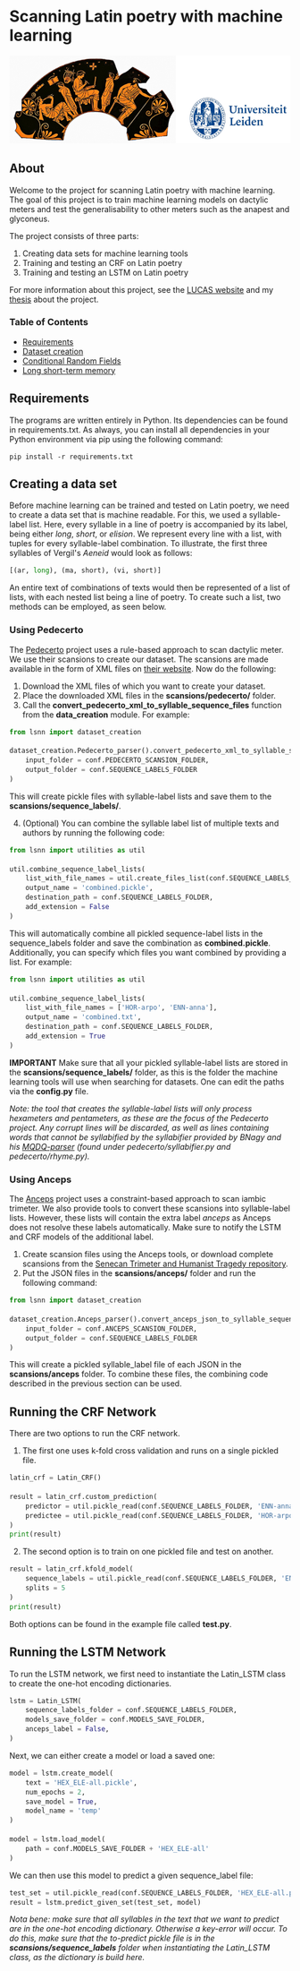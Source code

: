 # Scanning Latin poetry with machine learning
![alt text](https://github.com/Ycreak/Latin_scansion_with_neural_networks/blob/main/docs/banner.png "Ancient Tetris professional")

## About
Welcome to the project for scanning Latin poetry with machine learning. The goal of this project is to train machine learning models on dactylic meters and test the generalisability to other meters such as the anapest and glyconeus. 

The project consists of three parts: 

1. Creating data sets for machine learning tools
2. Training and testing an CRF on Latin poetry
3. Training and testing an LSTM on Latin poetry

For more information about this project, see the [LUCAS website](https://www.universiteitleiden.nl/en/humanities/centre-for-digital-humanities/projects/small-grant-projects#developing-an-intelligent-metrical-analysis-tool-for-latin-poetry) and my [thesis](https://github.com/Ycreak/Latin_scansion_with_neural_networks/blob/main/thesis.pdf) about the project.

### Table of Contents  
+ [Requirements](#Requirements)  
+ [Dataset creation](#Dataset)  
+ [Conditional Random Fields](#CRF)  
+ [Long short-term memory](#LSTM)  

<a name="Requirements"/>

## Requirements
The programs are written entirely in Python. Its dependencies can be found in requirements.txt. As always, you can install all dependencies in your Python environment via pip using the following command:

```console 
pip install -r requirements.txt
```

<a name="Dataset"/>

## Creating a data set
Before machine learning can be trained and tested on Latin poetry, we need to create a data set that is machine readable. For this, we used a syllable-label list. Here, every syllable in a line of poetry is accompanied by its label, being either _long_, _short_, or _elision_. We represent every line with a list, with tuples for every syllable-label combination. To illustrate, the first three syllables of Vergil's _Aeneid_ would look as follows:

```python
[(ar, long), (ma, short), (vi, short)]
```

An entire text of combinations of texts would then be represented of a list of lists, with each nested list being a line of poetry. To create such a list, two methods can be employed, as seen below.

### Using Pedecerto
The [Pedecerto](https://www.pedecerto.eu/public/) project uses a rule-based approach to scan dactylic meter. We use their scansions to create our dataset. The scansions are made available in the form of XML files on [their website](https://www.pedecerto.eu/public/pagine/autori). Now do the following:

1. Download the XML files of which you want to create your dataset. 
2. Place the downloaded XML files in the **scansions/pedecerto/** folder.
3. Call the **convert_pedecerto_xml_to_syllable_sequence_files** function from the **data_creation** module. For example:

```python 
from lsnn import dataset_creation

dataset_creation.Pedecerto_parser().convert_pedecerto_xml_to_syllable_sequence_files(
    input_folder = conf.PEDECERTO_SCANSION_FOLDER,
    output_folder = conf.SEQUENCE_LABELS_FOLDER    
)
```
This will create pickle files with syllable-label lists and save them to the **scansions/sequence_labels/**.

4. (Optional) You can combine the syllable label list of multiple texts and authors by running the following code:

```python 
from lsnn import utilities as util

util.combine_sequence_label_lists(
    list_with_file_names = util.create_files_list(conf.SEQUENCE_LABELS_FOLDER, 'pickle'), 
    output_name = 'combined.pickle', 
    destination_path = conf.SEQUENCE_LABELS_FOLDER,
    add_extension = False
)
```

This will automatically combine all pickled sequence-label lists in the sequence_labels folder and save the combination as **combined.pickle**. Additionally, you can specify which files you want combined by providing a list. For example:

```python 
from lsnn import utilities as util

util.combine_sequence_label_lists(
    list_with_file_names = ['HOR-arpo', 'ENN-anna'], 
    output_name = 'combined.txt', 
    destination_path = conf.SEQUENCE_LABELS_FOLDER,
    add_extension = True
)
```

**IMPORTANT** Make sure that all your pickled syllable-label lists are stored in the **scansions/sequence_labels/** folder, as this is the folder the machine learning tools will use when searching for datasets. One can edit the paths via the **config.py** file.

_Note: the tool that creates the syllable-label lists will only process hexameters and pentameters, as these are the focus of the Pedecerto project. Any corrupt lines will be discarded, as well as lines containing words that cannot be syllabified by the syllabifier provided by BNagy and his [MQDQ-parser](https://github.com/bnagy/mqdq-parser) (found under pedecerto/syllabifier.py and pedecerto/rhyme.py)._

### Using Anceps
The [Anceps]([https://www.pedecerto.eu/public/](https://github.com/Dargones/anceps)) project uses a constraint-based approach to scan iambic trimeter. We also provide tools to convert these scansions into syllable-label lists. However, these lists will contain the extra label _anceps_ as Anceps does not resolve these labels automatically. Make sure to notify the LSTM and CRF models of the additional label.

1. Create scansion files using the Anceps tools, or download complete scansions from the [Senecan Trimeter and Humanist Tragedy repository](https://github.com/QuantitativeCriticismLab/AJP-2022-Senecan-Trimeter).
2. Put the JSON files in the **scansions/anceps/** folder and run the following command:

```python
from lsnn import dataset_creation

dataset_creation.Anceps_parser().convert_anceps_json_to_syllable_sequence_files(
    input_folder = conf.ANCEPS_SCANSION_FOLDER,
    output_folder = conf.SEQUENCE_LABELS_FOLDER
)
```

This will create a pickled syllable_label file of each JSON in the **scansions/anceps** folder. To combine these files, the combining code described in the previous section can be used.

<a name="CRF"/>

## Running the CRF Network
There are two options to run the CRF network. 

1. The first one uses k-fold cross validation and runs on a single pickled file. 

```python
latin_crf = Latin_CRF()

result = latin_crf.custom_prediction(
    predictor = util.pickle_read(conf.SEQUENCE_LABELS_FOLDER, 'ENN-anna.pickle'),
    predictee = util.pickle_read(conf.SEQUENCE_LABELS_FOLDER, 'HOR-arpo.pickle')
)
print(result)
```

2. The second option is to train on one pickled file and test on another.

```python
result = latin_crf.kfold_model(
    sequence_labels = util.pickle_read(conf.SEQUENCE_LABELS_FOLDER, 'ENN-anna.pickle'),
    splits = 5
)
print(result)
```

Both options can be found in the example file called **test.py**.

<a name="LSTM"/>

## Running the LSTM Network
To run the LSTM network, we first need to instantiate the Latin_LSTM class to create the one-hot encoding dictionaries.

```python
lstm = Latin_LSTM(
    sequence_labels_folder = conf.SEQUENCE_LABELS_FOLDER,
    models_save_folder = conf.MODELS_SAVE_FOLDER,
    anceps_label = False,
) 
```

Next, we can either create a model or load a saved one:

```python
model = lstm.create_model(
    text = 'HEX_ELE-all.pickle', 
    num_epochs = 2,
    save_model = True, 
    model_name = 'temp'
)

model = lstm.load_model(
    path = conf.MODELS_SAVE_FOLDER + 'HEX_ELE-all'
)
```

We can then use this model to predict a given sequence_label file:

```python
test_set = util.pickle_read(conf.SEQUENCE_LABELS_FOLDER, 'HEX_ELE-all.pickle')
result = lstm.predict_given_set(test_set, model)
```

_Nota bene: make sure that all syllables in the text that we want to predict are in the one-hot encoding dictionary. Otherwise a key-error will occur. To do this, make sure that the to-predict pickle file is in the **scansions/sequence_labels** folder when instantiating the Latin_LSTM class, as the dictionary is build here._
